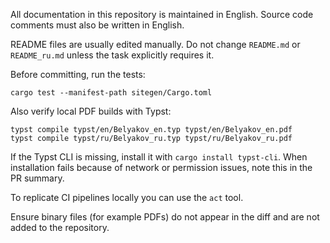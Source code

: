All documentation in this repository is maintained in English. Source code comments must also be written in English.

README files are usually edited manually. Do not change `README.md` or `README_ru.md` unless the task explicitly requires it.

Before committing, run the tests:

```
cargo test --manifest-path sitegen/Cargo.toml
```

Also verify local PDF builds with Typst:

```
typst compile typst/en/Belyakov_en.typ typst/en/Belyakov_en.pdf
typst compile typst/ru/Belyakov_ru.typ typst/ru/Belyakov_ru.pdf
```

If the Typst CLI is missing, install it with `cargo install typst-cli`. When installation
fails because of network or permission issues, note this in the PR summary.

To replicate CI pipelines locally you can use the `act` tool.

Ensure binary files (for example PDFs) do not appear in the diff and are not added to the repository.
